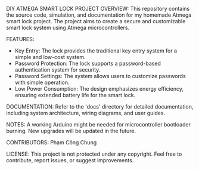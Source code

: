 DIY ATMEGA SMART LOCK PROJECT
OVERVIEW:
This repository contains the source code, simulation, and documentation for my homemade Atmega smart lock project.
The project aims to create a secure and customizable smart lock system using Atmega microcontrollers.

FEATURES:
- Key Entry: The lock provides the traditional key entry system for a simple and low-cost system.
- Password Protection: The lock supports a password-based authentication system for security.
- Password Settings: The system allows users to customize passwords with simple operation.
- Low Power Consumption: The design emphasizes energy efficiency, ensuring extended battery life for the smart lock.

DOCUMENTATION:
Refer to the 'docs' directory for detailed documentation, including system architecture, wiring diagrams, and user guides.

NOTES:
A working Arduino might be needed for microcontroller bootloader burning.
New upgrades will be updated in the future.

CONTRIBUTORS:
Phạm Công Chung

LICENSE:
This project is not protected under any copyright.
Feel free to contribute, report issues, or suggest improvements.

